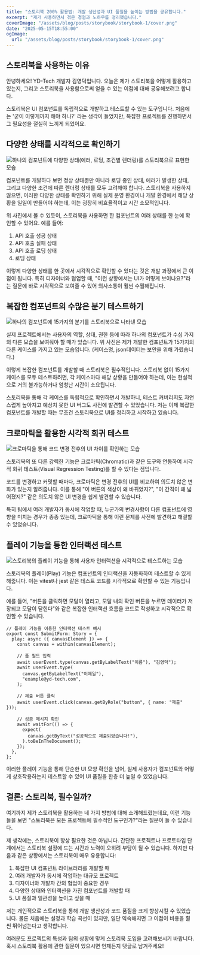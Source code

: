 ```yaml
---
title: "스토리북 200% 활용법: 개발 생산성과 UI 품질을 높이는 방법을 공유합니다."
excerpt: "제가 사용하면서 겪은 경험과 노하우를 정리했습니다."
coverImage: "/assets/blog/posts/storybook/storybook-1/cover.png"
date: "2025-05-15T18:55:00"
ogImage:
  url: "/assets/blog/posts/storybook/storybook-1/cover.png"
---
```


## 스토리북을 사용하는 이유

안녕하세요! YD-Tech 개발자 김영덕입니다.
오늘은 제가 스토리북을 어떻게 활용하고 있는지, 그리고 스토리북을 사용함으로써 얻을 수 있는 이점에 대해 공유해보려고 합니다.
&nbsp;

스토리북은 UI 컴포넌트를 독립적으로 개발하고 테스트할 수 있는 도구입니다. 처음에는 '굳이 이렇게까지 해야 하나?' 라는 생각이 들었지만, 복잡한 프로젝트를 진행하면서 그 필요성을 절실히 느끼게 되었어요.

## 다양한 상태를 시각적으로 확인하기

![하나의 컴포넌트에 다양한 상태(에러, 로딩, 조건별 렌더링)를 스토리북으로 표현한 모습](/assets/blog/posts/storybook/storybook-1/1.png)

컴포넌트를 개발하다 보면 정상 상태뿐만 아니라 로딩 중인 상태, 에러가 발생한 상태, 그리고 다양한 조건에 따른 렌더링 상태를 모두 고려해야 합니다. 스토리북을 사용하지 않으면, 이러한 다양한 상태를 확인하기 위해 실제 운영 환경이나 개발 환경에서 해당 상황을 일일이 만들어야 하는데, 이는 굉장히 비효율적이고 시간 소모적입니다.
&nbsp;

위 사진에서 볼 수 있듯이, 스토리북을 사용하면 한 컴포넌트의 여러 상태를 한 눈에 확인할 수 있어요. 예를 들어:

1. API 호출 성공 상태
2. API 호출 실패 상태
3. API 호출 로딩 상태
4. 로딩 상태

이렇게 다양한 상태를 한 곳에서 시각적으로 확인할 수 있다는 것은 개발 과정에서 큰 이점이 됩니다. 특히 디자이너와 협업할 때, "이런 상황에서는 UI가 어떻게 보이나요?"라는 질문에 바로 시각적으로 보여줄 수 있어 의사소통이 훨씬 수월해집니다.

## 복잡한 컴포넌트의 수많은 분기 테스트하기

![하나의 컴포넌트에 15가지의 분기를 스토리북으로 나타낸 모습](/assets/blog/posts/storybook/storybook-1/2.png)

실제 프로젝트에서는 사용자의 역할, 상태, 권한 등에 따라 하나의 컴포넌트가 수십 가지의 다른 모습을 보여줘야 할 때가 있습니다. 위 사진은 제가 개발한 컴포넌트가 15가지의 다른 케이스를 가지고 있는 모습입니다. (케이스명, json데이터는 보안을 위해 가렸습니다.)
&nbsp;

이렇게 복잡한 컴포넌트를 개발할 때 스토리북은 필수적입니다. 스토리북 없이 15가지 케이스를 모두 테스트하려면, 각 케이스마다 해당 상황을 만들어야 하는데, 이는 현실적으로 거의 불가능하거나 엄청난 시간이 소요됩니다.
&nbsp;

스토리북을 통해 각 케이스를 독립적으로 확인하면서 개발하니, 테스트 커버리지도 자연스럽게 높아지고 예상치 못한 UI 버그도 사전에 발견할 수 있었습니다. 저는 이제 복잡한 컴포넌트를 개발할 때는 무조건 스토리북으로 UI를 정리하고 시작하고 있습니다.

## 크로마틱을 활용한 시각적 회귀 테스트

![크로마틱을 통해 코드 변경 전후의 UI 차이를 확인하는 모습](/assets/blog/posts/storybook/storybook-1/3.gif)

스토리북의 또 다른 강력한 기능은 크로마틱(Chromatic)과 같은 도구와 연동하여 시각적 회귀 테스트(Visual Regression Testing)를 할 수 있다는 점입니다.
&nbsp;

코드를 변경하고 커밋할 때마다, 크로마틱은 변경 전후의 UI를 비교하여 의도치 않은 변화가 있는지 알려줍니다. 이를 통해 "이 버튼의 색상이 왜 바뀌었지?", "이 간격이 왜 넓어졌지?" 같은 의도치 않은 UI 변경을 쉽게 발견할 수 있습니다.
&nbsp;

특히 팀에서 여러 개발자가 동시에 작업할 때, 누군가의 변경사항이 다른 컴포넌트에 영향을 미치는 경우가 종종 있는데, 크로마틱을 통해 이런 문제를 사전에 발견하고 해결할 수 있었습니다.

## 플레이 기능을 통한 인터랙션 테스트

![스토리북의 플레이 기능을 통해 사용자 인터랙션을 시각적으로 테스트하는 모습](/assets/blog/posts/storybook/storybook-1/4.png)

스토리북의 플레이(Play) 기능은 컴포넌트의 인터랙션을 자동화하여 테스트할 수 있게 해줍니다. 이는 vitest나 jest 같은 테스트 코드를 시각적으로 확인할 수 있는 기능입니다.
&nbsp;

예를 들어, "버튼을 클릭하면 모달이 열리고, 모달 내의 확인 버튼을 누르면 데이터가 저장되고 모달이 닫힌다"와 같은 복잡한 인터랙션 흐름을 코드로 작성하고 시각적으로 확인할 수 있습니다.
&nbsp;

```tsx
// 플레이 기능을 이용한 인터랙션 테스트 예시
export const SubmitForm: Story = {
  play: async ({ canvasElement }) => {
    const canvas = within(canvasElement);

    // 폼 필드 입력
    await userEvent.type(canvas.getByLabelText("이름"), "김영덕");
    await userEvent.type(
      canvas.getByLabelText("이메일"),
      "example@yd-tech.com",
    );

    // 제출 버튼 클릭
    await userEvent.click(canvas.getByRole("button", { name: "제출" }));

    // 성공 메시지 확인
    await waitFor(() => {
      expect(
        canvas.getByText("성공적으로 제출되었습니다!"),
      ).toBeInTheDocument();
    });
  },
};
```

이러한 플레이 기능을 통해 단순한 UI 모양 확인을 넘어, 실제 사용자가 컴포넌트와 어떻게 상호작용하는지 테스트할 수 있어 UI 품질을 한층 더 높일 수 있었습니다.

## 결론: 스토리북, 필수일까?

여기까지 제가 스토리북을 활용하는 네 가지 방법에 대해 소개해드렸는데요, 이런 기능들을 보면 "스토리북은 모든 프로젝트에 필수적인 도구인가?"라는 질문이 들 수 있습니다.
&nbsp;

제 생각에는, 스토리북이 항상 필요한 것은 아닙니다. 간단한 프로젝트나 프로토타입 단계에서는 스토리북 설정에 드는 시간과 노력이 오히려 부담이 될 수 있습니다. 하지만 다음과 같은 상황에서는 스토리북이 매우 유용합니다:

1. 복잡한 UI 컴포넌트 라이브러리를 개발할 때
2. 여러 개발자가 동시에 작업하는 대규모 프로젝트
3. 디자이너와 개발자 간의 협업이 중요한 경우
4. 다양한 상태와 인터랙션을 가진 컴포넌트를 개발할 때
5. UI 품질과 일관성을 높이고 싶을 때

저는 개인적으로 스토리북을 통해 개발 생산성과 코드 품질을 크게 향상시킬 수 있었습니다. 물론 처음에는 설정과 학습 곡선이 있지만, 일단 익숙해지면 그 이점이 비용을 훨씬 뛰어넘는다고 생각합니다.
&nbsp;

여러분도 프로젝트의 특성과 팀의 상황에 맞게 스토리북 도입을 고려해보시기 바랍니다. 혹시 스토리북 활용에 관한 질문이 있으시면 언제든지 댓글로 남겨주세요!
